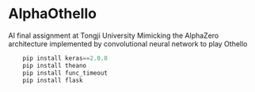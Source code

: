 # AlphaOthello

AI final assignment at Tongji University
Mimicking the AlphaZero architecture implemented by convolutional neural network to play Othello

```powershell
    pip install keras==2.0.8
    pip install theano
    pip install func_timeout
    pip install flask
```
